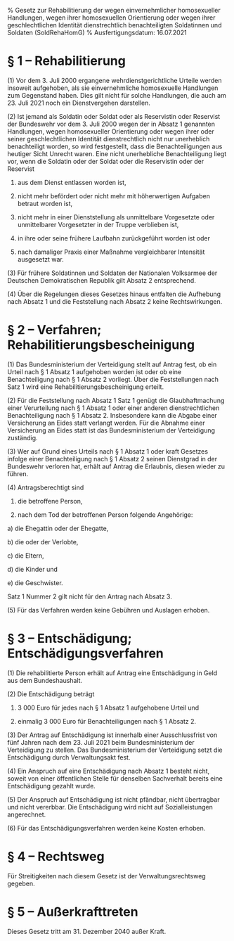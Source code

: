 % Gesetz zur Rehabilitierung der wegen einvernehmlicher homosexueller Handlungen, wegen ihrer homosexuellen Orientierung oder wegen ihrer geschlechtlichen Identität dienstrechtlich benachteiligten Soldatinnen und Soldaten  (SoldRehaHomG)
% Ausfertigungsdatum: 16.07.2021
 
# § 1 – Rehabilitierung

(1) Vor dem 3. Juli 2000 ergangene wehrdienstgerichtliche Urteile werden insoweit aufgehoben, als sie einvernehmliche homosexuelle Handlungen zum Gegenstand haben. Dies gilt nicht für solche Handlungen, die auch am 23. Juli 2021 noch ein Dienstvergehen darstellen.

(2) Ist jemand als Soldatin oder Soldat oder als Reservistin oder Reservist der Bundeswehr vor dem 3. Juli 2000 wegen der in Absatz 1 genannten Handlungen, wegen homosexueller Orientierung oder wegen ihrer oder seiner geschlechtlichen Identität dienstrechtlich nicht nur unerheblich benachteiligt worden, so wird festgestellt, dass die Benachteiligungen aus heutiger Sicht Unrecht waren. Eine nicht unerhebliche Benachteiligung liegt vor, wenn die Soldatin oder der Soldat oder die Reservistin oder der Reservist

1. aus dem Dienst entlassen worden ist,

2. nicht mehr befördert oder nicht mehr mit höherwertigen Aufgaben betraut worden ist,

3. nicht mehr in einer Dienststellung als unmittelbare Vorgesetzte oder unmittelbarer Vorgesetzter in der Truppe verblieben ist,

4. in ihre oder seine frühere Laufbahn zurückgeführt worden ist oder

5. nach damaliger Praxis einer Maßnahme vergleichbarer Intensität ausgesetzt war.

(3) Für frühere Soldatinnen und Soldaten der Nationalen Volksarmee der Deutschen Demokratischen Republik gilt Absatz 2 entsprechend.

(4) Über die Regelungen dieses Gesetzes hinaus entfalten die Aufhebung nach Absatz 1 und die Feststellung nach Absatz 2 keine Rechtswirkungen.

# § 2 – Verfahren; Rehabilitierungsbescheinigung

(1) Das Bundesministerium der Verteidigung stellt auf Antrag fest, ob ein Urteil nach § 1 Absatz 1 aufgehoben worden ist oder ob eine Benachteiligung nach § 1 Absatz 2 vorliegt. Über die Feststellungen nach Satz 1 wird eine Rehabilitierungsbescheinigung erteilt.

(2) Für die Feststellung nach Absatz 1 Satz 1 genügt die Glaubhaftmachung einer Verurteilung nach § 1 Absatz 1 oder einer anderen dienstrechtlichen Benachteiligung nach § 1 Absatz 2. Insbesondere kann die Abgabe einer Versicherung an Eides statt verlangt werden. Für die Abnahme einer Versicherung an Eides statt ist das Bundesministerium der Verteidigung zuständig.

(3) Wer auf Grund eines Urteils nach § 1 Absatz 1 oder kraft Gesetzes infolge einer Benachteiligung nach § 1 Absatz 2 seinen Dienstgrad in der Bundeswehr verloren hat, erhält auf Antrag die Erlaubnis, diesen wieder zu führen.

(4) Antragsberechtigt sind

1. die betroffene Person,

2. nach dem Tod der betroffenen Person folgende Angehörige:

a) die Ehegattin oder der Ehegatte,

b) die oder der Verlobte,

c) die Eltern,

d) die Kinder und

e) die Geschwister.

Satz 1 Nummer 2 gilt nicht für den Antrag nach Absatz 3.

(5) Für das Verfahren werden keine Gebühren und Auslagen erhoben.

# § 3 – Entschädigung; Entschädigungsverfahren

(1) Die rehabilitierte Person erhält auf Antrag eine Entschädigung in Geld aus dem Bundeshaushalt.

(2) Die Entschädigung beträgt

1. 3 000 Euro für jedes nach § 1 Absatz 1 aufgehobene Urteil und

2. einmalig 3 000 Euro für Benachteiligungen nach § 1 Absatz 2.

(3) Der Antrag auf Entschädigung ist innerhalb einer Ausschlussfrist von fünf Jahren nach dem 23. Juli 2021 beim Bundesministerium der Verteidigung zu stellen. Das Bundesministerium der Verteidigung setzt die Entschädigung durch Verwaltungsakt fest.

(4) Ein Anspruch auf eine Entschädigung nach Absatz 1 besteht nicht, soweit von einer öffentlichen Stelle für denselben Sachverhalt bereits eine Entschädigung gezahlt wurde.

(5) Der Anspruch auf Entschädigung ist nicht pfändbar, nicht übertragbar und nicht vererbbar. Die Entschädigung wird nicht auf Sozialleistungen angerechnet.

(6) Für das Entschädigungsverfahren werden keine Kosten erhoben.

# § 4 – Rechtsweg

Für Streitigkeiten nach diesem Gesetz ist der Verwaltungsrechtsweg gegeben.

# § 5 – Außerkrafttreten

Dieses Gesetz tritt am 31. Dezember 2040 außer Kraft.
